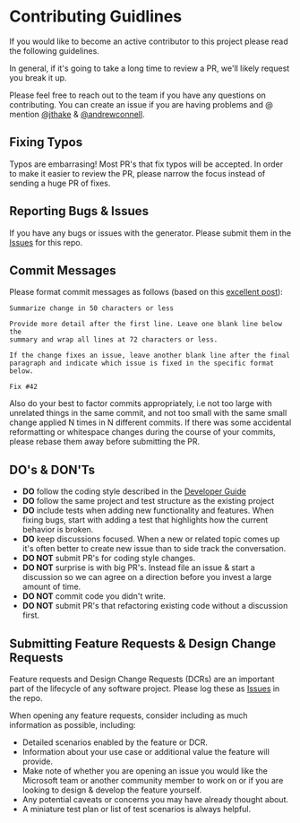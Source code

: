 # Contributing Guidlines
 
If you would like to become an active contributor to this project please read the following guidelines.

In general, if it's going to take a long time to review a PR, we'll likely request you break it up.

Please feel free to reach out to the team if you have any questions on contributing. You can create an issue if you are having problems and @ mention [@jthake](/jthake) & [@andrewconnell](/andrewconnell).

## Fixing Typos

Typos are embarrasing! Most PR's that fix typos will be accepted. In order to make it easier to review the PR, please narrow the focus instead of sending a huge PR of fixes.

## Reporting Bugs & Issues
If you have any bugs or issues with the generator. Please submit them in the [Issues](/OfficeDev/generator-office/issues) for this repo.

## Commit Messages

Please format commit messages as follows (based on this [excellent post](http://tbaggery.com/2008/04/19/a-note-about-git-commit-messages.html)):

```
Summarize change in 50 characters or less

Provide more detail after the first line. Leave one blank line below the
summary and wrap all lines at 72 characters or less.

If the change fixes an issue, leave another blank line after the final
paragraph and indicate which issue is fixed in the specific format
below.

Fix #42
```

Also do your best to factor commits appropriately, i.e not too large with unrelated
things in the same commit, and not too small with the same small change applied N
times in N different commits. If there was some accidental reformatting or whitespace
changes during the course of your commits, please rebase them away before submitting
  the PR.

## DO's & DON'Ts

- **DO** follow the coding style described in the [Developer Guide](developer-guide.md)
- **DO** follow the same project and test structure as the existing project
- **DO** include tests when adding new functionality and features. When fixing bugs, start with adding a test that highlights how the current behavior is broken.
- **DO** keep discussions focused. When a new or related topic comes up it's often better to create new issue than to side track the conversation.
- **DO NOT** submit PR's for coding style changes.
- **DO NOT** surprise is with big PR's. Instead file an issue & start a discussion so we can agree on a direction before you invest a large amount of time.
- **DO NOT** commit code you didn't write.
- **DO NOT** submit PR's that refactoring existing code without a discussion first. 

## Submitting Feature Requests & Design Change Requests
Feature requests and Design Change Requests (DCRs) are an important part of the lifecycle of any software project. Please log these as [Issues](/OfficeDev/generator-office/issues) in the repo. 

When opening any feature requests, consider including as much information as possible, including: 

- Detailed scenarios enabled by the feature or DCR.
- Information about your use case or additional value the feature will provide.
- Make note of whether you are opening an issue you would like the Microsoft team or another community member to work on or if you are looking to design & develop the feature yourself.
- Any potential caveats or concerns you may have already thought about.
- A miniature test plan or list of test scenarios is always helpful.